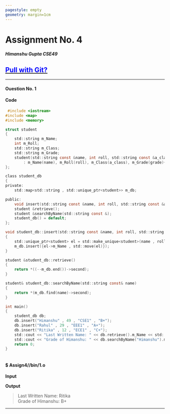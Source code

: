 ```yaml
---
pagestyle: empty
geometry: margin=1cm
---
```



# Assignment No. 4   
##### Himanshu Gupta CSE49   

## [<span style="color:blue">Pull with Git?</span>](https://github.com/crestfalln/Class-Assignments-OOP.git)

---
#### Ouestion No. 1 
>   

#### Code
```c
 #include <iostream>
#include <map>
#include <memory>

struct student
{
    std::string m_Name;
    int m_Roll;
    std::string m_Class;
    std::string m_Grade;
    student(std::string const &name, int roll, std::string const &a_class, std::string const &grade)
        : m_Name(name), m_Roll(roll), m_Class(a_class), m_Grade(grade){};
};

class student_db
{
private:
    std::map<std::string , std::unique_ptr<student>> m_db;

public:
    void insert(std::string const &name, int roll, std::string const &a_class, std::string const &grade);
    student &retrieve();
    student &searchByName(std::string const &);
    student_db() = default;
};

void student_db::insert(std::string const &name, int roll, std::string const &a_class, std::string const &grade)
{
    std::unique_ptr<student> el = std::make_unique<student>(name , roll , a_class , grade);
    m_db.insert({el->m_Name , std::move(el)});
}

student &student_db::retrieve()
{
    return *((--m_db.end())->second);
}

student& student_db::searchByName(std::string const& name)
{
    return *(m_db.find(name)->second);
}

int main()
{
    student_db db;
    db.insert("Himanshu" , 49 , "CSE1" , "B+");
    db.insert("Rahul" , 29 , "EEE1" , "A+");
    db.insert("Ritika" , 12 , "ECE1" , "C+");
    std::cout << "Last Written Name: " << db.retrieve().m_Name << std::endl;
    std::cout << "Grade of Himanshu: " << db.searchByName("Himanshu").m_Grade << std::endl;
    return 0; 
}
 
```

#### $ Assign4//bin/1.o   
>

**Input**  
 >  
 

**Output**  
 >Last Written Name: Ritika  
>Grade of Himanshu: B+  
 

---

